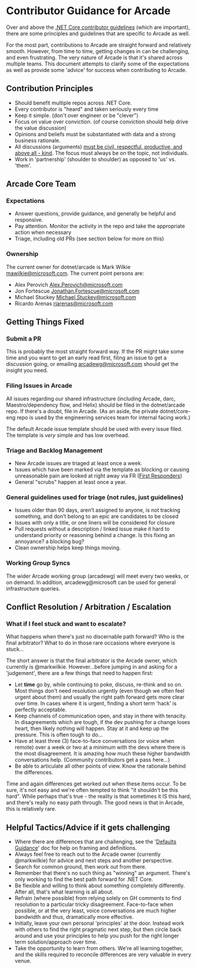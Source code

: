 # Contributor Guidance for Arcade
Over and above the [.NET Core contributor guidelines](https://github.com/dotnet/coreclr/blob/master/Documentation/project-docs/contributing.md) (which are important), there are some principles and guidelines that are specific to Arcade as well.

For the most part, contributions to Arcade are straight forward and relatively smooth.  However, from time to time, getting changes in can be challenging, and even frustrating.  The very nature of Arcade is that it's shared across multiple teams.  This document attempts to clarify some of the expectations as well as provide some 'advice' for success when contributing to Arcade.

## Contribution Principles
* Should benefit multiple repos across .NET Core.
* Every contributor is "heard" and taken seriously every time
* Keep it simple. (don't over engineer or be "clever")
* Focus on value over conviction.  (of course conviction should help drive the value discussion)
* Opinions and beliefs must be substantiated with data and a strong business rationale.
* All discussions (arguments) [must be civil, respectful, productive, and above all - kind](https://microsoft.github.io/codeofconduct/). The focus must always be on the topic, not individuals.
* Work in 'partnership' (shoulder to shoulder) as opposed to 'us' vs. 'them'.

## Arcade Core Team
### Expectations
- Answer questions, provide guidance, and generally be helpful and responsive.
- Pay attention.  Monitor the activity in the repo and take the appropriate action when necessary
- Triage, including old PRs (see section below for more on this) 

### Ownership
The current owner for dotnet/arcade is Mark Wilkie <mawilkie@microsoft.com>.  The current point persons are:
- Alex Perovich <Alex.Perovich@microsoft.com>
- Jon Fortescue <Jonathan.Fortescue@microsoft.com>
- Michael Stuckey <Michael.Stuckey@microsoft.com>
- Ricardo Arenas <riarenas@microsoft.com>

## Getting Things Fixed
### Submit a PR
This is probably the most straight forward way.  If the PR might take some time and you want to get an early read first, filing an issue to get a discussion going, or emailing arcadewg@microsoft.com should get the insight you need.

### Filing Issues in Arcade
All issues regarding our shared infrastructure (including Arcade, darc, Maestro/dependency flow, and Helix) should be filed in the dotnet/arcade repo.  If there's a doubt, file in Arcade.  (As an aside, the private dotnet/core-eng repo is used by the engineering services team for internal facing work.)

The default Arcade issue template should be used with every issue filed.  The template is *very* simple and has low overhead.

### Triage and Backlog Management
- New Arcade issues are triaged at least once a week.  
- Issues which have been marked via the template as blocking or causing unreasonable pain are looked at right away via FR ([First Responders](https://github.com/dotnet/core-eng/wiki/%5Bint%5D-First-Responders))
- General "scrubs" happen at least once a year.


### General guidelines used for triage (not rules, just guidelines)
- Issues older than 90 days, aren’t assigned to anyone, is not tracking something, and don’t belong to an epic are candidates to be closed
- Issues with only a title, or one liners will be considered for closure
- Pull requests without a description / linked issue make it hard to understand priority or reasoning behind a change. Is this fixing an annoyance? a blocking bug?
- Clean ownership helps keep things moving.

### Working Group Syncs
The wider Arcade working group (arcadewg) will meet every two weeks, or on demand.  In addition, arcadewg@microsoft can be used for general infrastructure queries.

## Conflict Resolution / Arbitration / Escalation

### What if I feel stuck and want to escalate?
What happens when there's just no discernable path forward?  Who is the final arbitrator?  What to do in those rare occasions where everyone is stuck...

The short answer is that the final arbitrator is the Arcade owner, which currently is @markwilkie.  However...before jumping in and asking for a 'judgement', there are a few things that need to happen first:

* Let **time** go by, while continuing to poke, discuss, re-think and so on.  Most things don't need resolution urgently (even though we often feel urgent about them) and usually the right path forward gets more clear over time.  In cases where it is urgent, finding a short term 'hack' is perfectly acceptable.
* Keep channels of communication open, and stay in there with tenacity.  In disagreements which are tough, if the dev pushing for a change loses heart, then likely nothing will happen.  Stay at it and keep up the pressure.  This is often tough to do...
* Have at least three (3) face-to-face conversations (or voice when remote) over a week or two at a minimum with the devs where there is the most disagreement.  It is amazing how much these higher bandwidth conversations help.  (Community contributors get a pass here...)
* Be able to articulate all other points of view.  Know the rationale behind the differences.

Time and again differences get worked out when these items occur.  To be sure, it's not easy and we're often tempted to think "it shouldn't be this hard".  While perhaps that's true - the reality is that sometimes it IS this hard, and there's really no easy path through.  The good news is that in Arcade, this is relatively rare.

## Helpful Tactics/Advice if it gets challenging
* Where there are differences that are challenging, see the '[Defaults Guidance](./DefaultsGuidance.md)' doc for help on framing and definitions.
* Always feel free to reach out to the Arcade owner (currently @markwilkie) for advice and next steps and another perspective.
* Search for common ground, then work out from there.
* Remember that there's no such thing as "winning" an argument.  There's only working to find the best path forward for .NET Core.
* Be flexible and willing to think about something completely differently.  After all, that's what learning is all about.
* Refrain (where possible) from relying solely on GH comments to find resolution to a particular tricky disagreement.  Face-to-face when possible, or at the very least, voice conversations are much higher bandwidth and thus, dramatically more effective.
* Initially, leave your own personal 'principles' at the door.  Instead work with others to find the right pragmatic next step, but then circle back around and use your principles to help you push for the right longer term solution/approach over time.
* Take the opportunity to learn from others.  We're all learning together, and the skills required to reconcile differences are very valuable in every venue.
